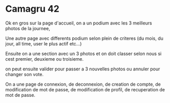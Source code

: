 # Camagru 42

Ok en gros sur la page d'accueil, on a un podium avec les 3 meilleurs photos de la journee,

Une autre page avec differents podium selon plein de criteres (du mois, du jour, all time, user le plus actif etc...)

Ensuite on a une section avec un 3 photos et on doit classer selon nous si cest premier, deuxieme ou troisieme.

on peut ensuite valider pour passer a 3 nouvelles photos ou annuler pour changer son vote.

On a une page de connexion, de deconnexion, de creation de compte, de modification de mot de passe, de modification de profil, de recuperation de mot de passe.